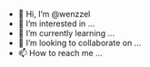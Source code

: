 - 👋 Hi, I’m @wenzzel
- 👀 I’m interested in ...
- 🌱 I’m currently learning ...
- 💞️ I’m looking to collaborate on ...
- 📫 How to reach me ...

<!---
wenzzel/wenzzel is a ✨ special ✨ repository because its `README.md` (this file) appears on your GitHub profile.
You can click the Preview link to take a look at your changes.
--->

